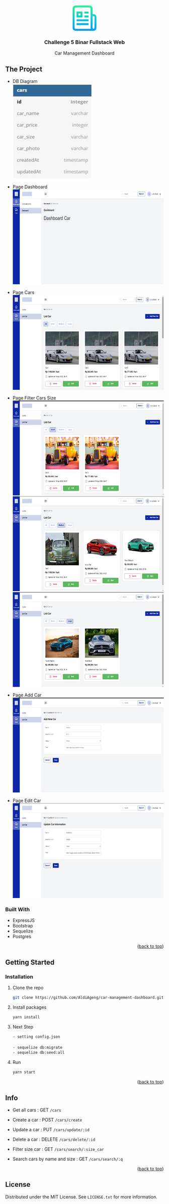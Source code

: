 <div id="top"></div>

<br />
<div align="center">
    <img src="public/images/doc/logo_rm.png" alt="Logo" width="80" height="80">
  </a>

  <h3 align="center">Challenge 5 Binar Fullstack Web</h3>

  <p align="center">Car Management Dashboard</p>
</div>

<!-- ABOUT THE PROJECT -->

## The Project

- DB Diagram
  <br>
  <img src="public/images/doc/dbdiagram.jpg" alt="Page" width="250" height="300">

- Page Dashboard
  <br>
  <img src="public/images/doc/page_dashboard.jpg" alt="Page" width="650" height="300">

- Page Cars
  <br>
  <img src="public/images/doc/page_cars.jpg" alt="Page" width="650" height="300">

- Page Filter Cars Size
  <br>
  <img src="public/images/doc/page_filter_small.jpg" alt="Page" width="650" height="300">
  <img src="public/images/doc/page_filter_medium.jpg" alt="Page" width="650" height="300">
  <img src="public/images/doc/page_filter_large.jpg" alt="Page" width="650" height="300">

- Page Add Car
  <br>
  <img src="public/images/doc/page_add_car.jpg" alt="Page" width="650" height="300">

- Page Edit Car
  <br>
  <img src="public/images/doc/page_edit_car.jpg" alt="Page" width="650" height="300">

### Built With

- ExpressJS
- Bootstrap
- Sequelize
- Postgres

<p align="right">(<a href="#top">back to top</a>)</p>

## Getting Started

### Installation

1. Clone the repo
   ```sh
   git clone https://github.com/AldiAgeng/car-management-dashboard.git
   ```
2. Install packages
   ```sh
   yarn install
   ```
3. Next Step

   ```sh
   - setting config.json

   - sequelize db:migrate
   - sequelize db:seed:all
   ```

4. Run
   ```sh
   yarn start
   ```

<p align="right">(<a href="#top">back to top</a>)</p>

## Info

- Get all cars : GET <code>/cars</code>
- Create a car : POST <code>/cars/create</code>
- Update a car : PUT <code>/cars/update/:id</code>
- Delete a car : DELETE <code>/cars/delete/:id</code>

- Filter size car : GET <code>/cars/search/:size_car</code>
- Search cars by name and size : GET <code>/cars/search/:q</code>

<p align="right">(<a href="#top">back to top</a>)</p>

## License

Distributed under the MIT License. See `LICENSE.txt` for more information.
